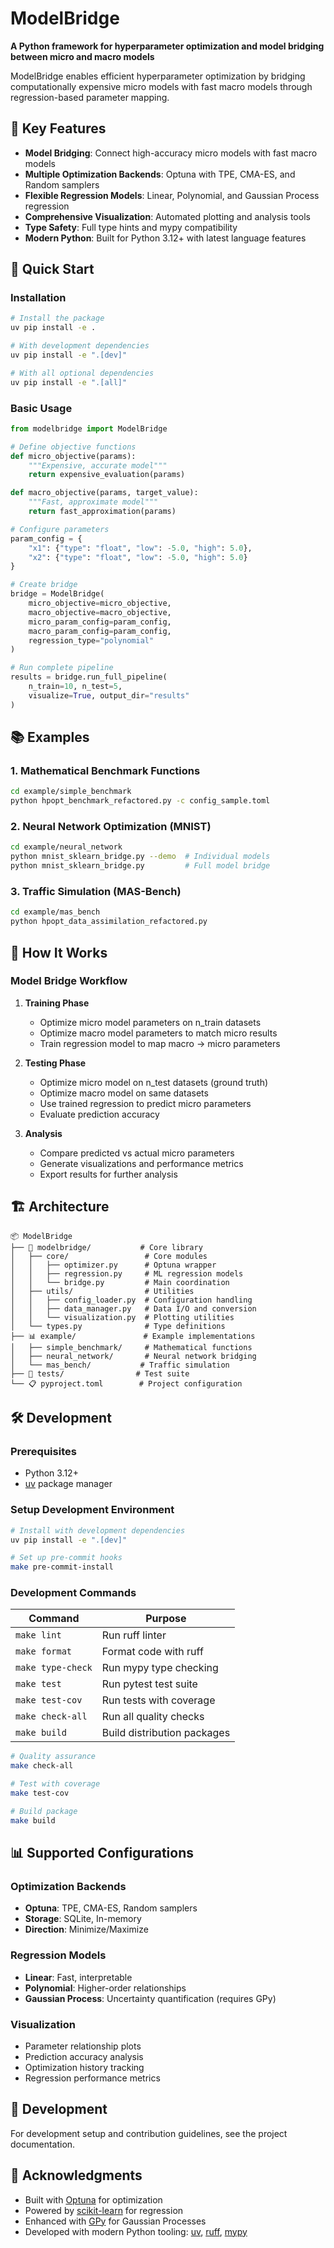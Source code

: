 # ModelBridge

**A Python framework for hyperparameter optimization and model bridging between micro and macro models**

ModelBridge enables efficient hyperparameter optimization by bridging computationally expensive micro models with fast macro models through regression-based parameter mapping.

## 🔧 Key Features

- **Model Bridging**: Connect high-accuracy micro models with fast macro models
- **Multiple Optimization Backends**: Optuna with TPE, CMA-ES, and Random samplers
- **Flexible Regression Models**: Linear, Polynomial, and Gaussian Process regression
- **Comprehensive Visualization**: Automated plotting and analysis tools
- **Type Safety**: Full type hints and mypy compatibility
- **Modern Python**: Built for Python 3.12+ with latest language features

## 🚀 Quick Start

### Installation

```bash
# Install the package
uv pip install -e .

# With development dependencies
uv pip install -e ".[dev]"

# With all optional dependencies
uv pip install -e ".[all]"
```

### Basic Usage

```python
from modelbridge import ModelBridge

# Define objective functions
def micro_objective(params):
    """Expensive, accurate model"""
    return expensive_evaluation(params)

def macro_objective(params, target_value):
    """Fast, approximate model"""
    return fast_approximation(params)

# Configure parameters
param_config = {
    "x1": {"type": "float", "low": -5.0, "high": 5.0},
    "x2": {"type": "float", "low": -5.0, "high": 5.0}
}

# Create bridge
bridge = ModelBridge(
    micro_objective=micro_objective,
    macro_objective=macro_objective,
    micro_param_config=param_config,
    macro_param_config=param_config,
    regression_type="polynomial"
)

# Run complete pipeline
results = bridge.run_full_pipeline(
    n_train=10, n_test=5,
    visualize=True, output_dir="results"
)
```

## 📚 Examples

### 1. Mathematical Benchmark Functions
```bash
cd example/simple_benchmark
python hpopt_benchmark_refactored.py -c config_sample.toml
```

### 2. Neural Network Optimization (MNIST)
```bash
cd example/neural_network
python mnist_sklearn_bridge.py --demo  # Individual models
python mnist_sklearn_bridge.py         # Full model bridge
```

### 3. Traffic Simulation (MAS-Bench)
```bash
cd example/mas_bench
python hpopt_data_assimilation_refactored.py
```

## 🔬 How It Works

### Model Bridge Workflow

1. **Training Phase**
   - Optimize micro model parameters on n_train datasets
   - Optimize macro model parameters to match micro results
   - Train regression model to map macro → micro parameters

2. **Testing Phase**
   - Optimize micro model on n_test datasets (ground truth)
   - Optimize macro model on same datasets
   - Use trained regression to predict micro parameters
   - Evaluate prediction accuracy

3. **Analysis**
   - Compare predicted vs actual micro parameters
   - Generate visualizations and performance metrics
   - Export results for further analysis

## 🏗️ Architecture

```
📦 ModelBridge
├── 🧠 modelbridge/           # Core library
│   ├── core/                 # Core modules
│   │   ├── optimizer.py      # Optuna wrapper
│   │   ├── regression.py     # ML regression models
│   │   └── bridge.py         # Main coordination
│   ├── utils/                # Utilities
│   │   ├── config_loader.py  # Configuration handling
│   │   ├── data_manager.py   # Data I/O and conversion
│   │   └── visualization.py  # Plotting utilities
│   └── types.py              # Type definitions
├── 📊 example/               # Example implementations
│   ├── simple_benchmark/     # Mathematical functions
│   ├── neural_network/       # Neural network bridging
│   └── mas_bench/           # Traffic simulation
├── 🧪 tests/                # Test suite
└── 📋 pyproject.toml        # Project configuration
```

## 🛠️ Development

### Prerequisites

- Python 3.12+
- [uv](https://docs.astral.sh/uv/) package manager

### Setup Development Environment

```bash
# Install with development dependencies
uv pip install -e ".[dev]"

# Set up pre-commit hooks
make pre-commit-install
```

### Development Commands

| Command | Purpose |
|---------|---------|
| `make lint` | Run ruff linter |
| `make format` | Format code with ruff |
| `make type-check` | Run mypy type checking |
| `make test` | Run pytest test suite |
| `make test-cov` | Run tests with coverage |
| `make check-all` | Run all quality checks |
| `make build` | Build distribution packages |

```bash
# Quality assurance
make check-all

# Test with coverage
make test-cov

# Build package
make build
```

## 📊 Supported Configurations

### Optimization Backends
- **Optuna**: TPE, CMA-ES, Random samplers
- **Storage**: SQLite, In-memory
- **Direction**: Minimize/Maximize

### Regression Models
- **Linear**: Fast, interpretable
- **Polynomial**: Higher-order relationships
- **Gaussian Process**: Uncertainty quantification (requires GPy)

### Visualization
- Parameter relationship plots
- Prediction accuracy analysis
- Optimization history tracking
- Regression performance metrics

## 🤝 Development

For development setup and contribution guidelines, see the project documentation.

## 🌟 Acknowledgments

- Built with [Optuna](https://optuna.org/) for optimization
- Powered by [scikit-learn](https://scikit-learn.org/) for regression
- Enhanced with [GPy](https://sheffieldml.github.io/GPy/) for Gaussian Processes
- Developed with modern Python tooling: [uv](https://docs.astral.sh/uv/), [ruff](https://docs.astral.sh/ruff/), [mypy](https://mypy.readthedocs.io/)
